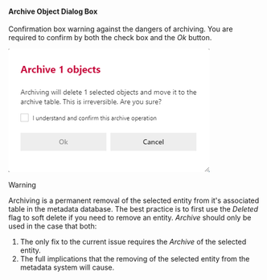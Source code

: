 #### Archive Object Dialog Box  

Confirmation box warning against the dangers of archiving.  You are required to confirm by both the check box and the *Ok* button.

<img
    src="images/bimlflex-app-dialog-archive-object-list.png"
    class="border-image"
    title="Archive Multiple Objects Dialog Box"
/>

>[!WARNING]
> Archiving is a permanent removal of the selected entity from it's associated table in the metadata database.  The best practice is to first use the *Deleted* flag to soft delete if you need to remove an entity.  *Archive* should only be used in the case that both:
>
> 1. The only fix to the current issue requires the *Archive* of the selected entity.
> 2. The full implications that the removing of the selected entity from the metadata system will cause.
